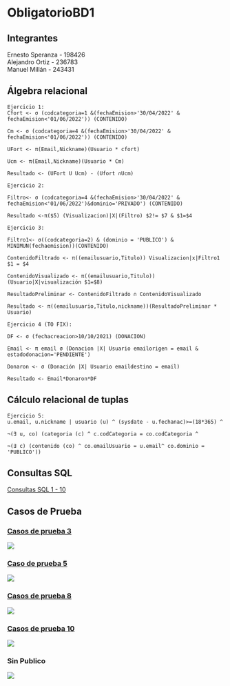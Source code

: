 # ObligatorioBD1
## Integrantes
Ernesto Speranza - 198426 <br>
Alejandro Ortiz - 236783 <br>
Manuel Millán - 243431 <br>

## Álgebra relacional 
```
Ejercicio 1:
Cfort <- σ (codcategoria=1 &(fechaEmision>'30/04/2022' & fechaEmision<'01/06/2022')) (CONTENIDO)

Cm <- σ (codcategoria=4 &(fechaEmision>'30/04/2022' & fechaEmision<'01/06/2022')) (CONTENIDO)

UFort <- π(Email,Nickname)(Usuario * cfort)

Ucm <- π(Email,Nickname)(Usuario * Cm)

Resultado <- (UFort U Ucm) - (Ufort ∩Ucm)
```
```
Ejercicio 2:

Filtro<- σ (codcategoria=4 &(fechaEmision>'30/04/2022' & fechaEmision<'01/06/2022')&dominio='PRIVADO') (CONTENIDO)

Resultado <-π($5) (Visualizacion)|X|(Filtro) $2!= $7 & $1=$4
```
```
Ejercicio 3:

Filtro1<- σ((codcategoria=2) & (dominio = 'PUBLICO') & MINIMUN(fechaemision))(CONTENIDO)

ContenidoFiltrado <- π((emailusuario,Titulo)) Visualizacion|x|Filtro1 $1 = $4

ContenidoVisualizado <- π((emailusuario,Titulo)) (Usuario|X|visualización $1=$8)

ResultadoPreliminar <- ContenidoFiltrado ∩ ContenidoVisualizado

Resultado <- π((emailusuario,Titulo,nickname))(ResultadoPreliminar * Usuario)
```
```
Ejercicio 4 (TO FIX):

DF <- σ (fechacreacion>10/10/2021) (DONACION)

Email <- π email σ (Donacion |X| Usuario emailorigen = email & estadodonacion='PENDIENTE')

Donaron <- σ (Donación |X| Usuario emaildestino = email)

Resultado <- Email*Donaron*DF
```
## Cálculo relacional de tuplas
```
Ejercicio 5:
u.email, u.nickname | usuario (u) ^ (sysdate - u.fechanac)>=(18*365) ^

¬(∃ u, co) (categoria (c) ^ c.codCategoria = co.codCategoria ^

¬(∃ c) (contenido (co) ^ co.emailUsuario = u.email^ co.dominio = 'PUBLICO'))
```

## Consultas SQL
[Consultas SQL 1 - 10](Querys.sql)

## Casos de Prueba
### [Casos de prueba 3](/CasoDePrueba/CasoDePrueba3.sql)<br>
![](/Screenshots/CasoDePrueba3.png)<br>
### [Caso de prueba 5](/CasoDePrueba/CasoDePrueba5.sql)<br>
![](/Screenshots/CasoDePrueba5.png)<br>
### [Casos de prueba 8](/CasoDePrueba/CasoDePrueba8.sql)<br>
![](/Screenshots/CasoDePrueba8.png)<br>
### [Casos de prueba 10](/CasoDePrueba/CasoDePrueba10.sql)<br>
![](/Screenshots/CasoDePrueba10.png)<br>
### Sin Publico
![](/Screenshots/CasoDePrueba10_SinPublico.png)<br>